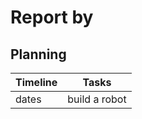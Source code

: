 # Report by 

## Planning

| Timeline  | Tasks |
| ----------- | ----------- |
|   dates    |    build a robot    |
